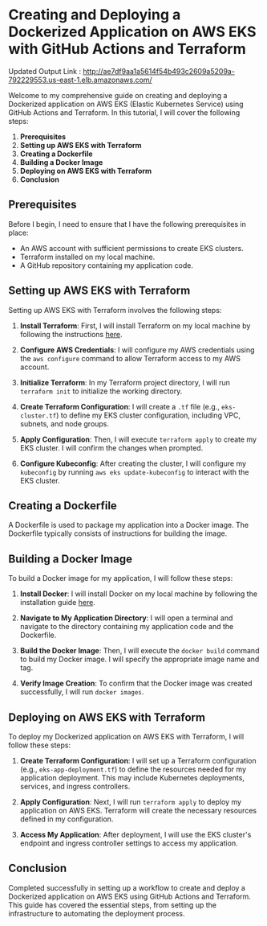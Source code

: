 # Creating and Deploying a Dockerized Application on AWS EKS with GitHub Actions and Terraform
Updated Output Link : http://ae7df9aa1a5614f54b493c2609a5209a-792229553.us-east-1.elb.amazonaws.com/

Welcome to my comprehensive guide on creating and deploying a Dockerized application on AWS EKS (Elastic Kubernetes Service) using GitHub Actions and Terraform. In this tutorial, I will cover the following steps:

1. **Prerequisites**
2. **Setting up AWS EKS with Terraform**
3. **Creating a Dockerfile**
4. **Building a Docker Image**
5. **Deploying on AWS EKS with Terraform**
6. **Conclusion**

## Prerequisites
Before I begin, I need to ensure that I have the following prerequisites in place:

- An AWS account with sufficient permissions to create EKS clusters.
- Terraform installed on my local machine.
- A GitHub repository containing my application code.

## Setting up AWS EKS with Terraform
Setting up AWS EKS with Terraform involves the following steps:

1. **Install Terraform**: First, I will install Terraform on my local machine by following the instructions [here](https://learn.hashicorp.com/tutorials/terraform/install-cli).

2. **Configure AWS Credentials**: I will configure my AWS credentials using the `aws configure` command to allow Terraform access to my AWS account.

3. **Initialize Terraform**: In my Terraform project directory, I will run `terraform init` to initialize the working directory.

4. **Create Terraform Configuration**: I will create a `.tf` file (e.g., `eks-cluster.tf`) to define my EKS cluster configuration, including VPC, subnets, and node groups.

5. **Apply Configuration**: Then, I will execute `terraform apply` to create my EKS cluster. I will confirm the changes when prompted.

6. **Configure Kubeconfig**: After creating the cluster, I will configure my `kubeconfig` by running `aws eks update-kubeconfig` to interact with the EKS cluster.

## Creating a Dockerfile
A Dockerfile is used to package my application into a Docker image. The Dockerfile typically consists of instructions for building the image.

## Building a Docker Image
To build a Docker image for my application, I will follow these steps:

1. **Install Docker**: I will install Docker on my local machine by following the installation guide [here](https://docs.docker.com/get-docker/).

2. **Navigate to My Application Directory**: I will open a terminal and navigate to the directory containing my application code and the Dockerfile.

3. **Build the Docker Image**: Then, I will execute the `docker build` command to build my Docker image. I will specify the appropriate image name and tag.

4. **Verify Image Creation**: To confirm that the Docker image was created successfully, I will run `docker images`.

## Deploying on AWS EKS with Terraform
To deploy my Dockerized application on AWS EKS with Terraform, I will follow these steps:

1. **Create Terraform Configuration**: I will set up a Terraform configuration (e.g., `eks-app-deployment.tf`) to define the resources needed for my application deployment. This may include Kubernetes deployments, services, and ingress controllers.

2. **Apply Configuration**: Next, I will run `terraform apply` to deploy my application on AWS EKS. Terraform will create the necessary resources defined in my configuration.

3. **Access My Application**: After deployment, I will use the EKS cluster's endpoint and ingress controller settings to access my application.

## Conclusion
Completed successfully in setting up a workflow to create and deploy a Dockerized application on AWS EKS using GitHub Actions and Terraform. This guide has covered the essential steps, from setting up the infrastructure to automating the deployment process.
